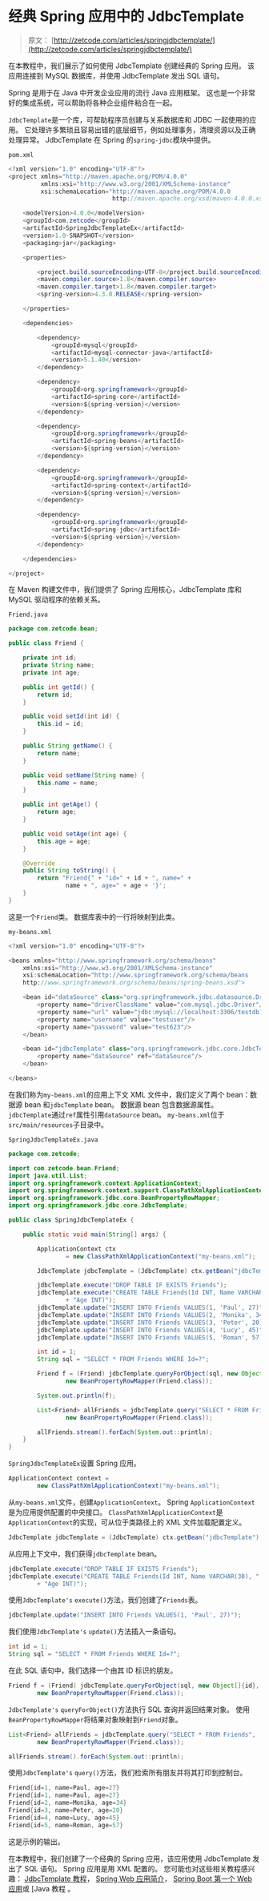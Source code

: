 # 经典 Spring 应用中的 JdbcTemplate

> 原文： [http://zetcode.com/articles/springjdbctemplate/](http://zetcode.com/articles/springjdbctemplate/)

在本教程中，我们展示了如何使用 JdbcTemplate 创建经典的 Spring 应用。 该应用连接到 MySQL 数据库，并使用 JdbcTemplate 发出 SQL 语句。

Spring 是用于在 Java 中开发企业应用的流行 Java 应用框架。 这也是一个非常好的集成系统，可以帮助将各种企业组件粘合在一起。

`JdbcTemplate`是一个库，可帮助程序员创建与关系数据库和 JDBC 一起使用的应用。 它处理许多繁琐且容易出错的底层细节，例如处理事务，清理资源以及正确处理异常。 JdbcTemplate 在 Spring 的`spring-jdbc`模块中提供。

`pom.xml`

```java
<?xml version="1.0" encoding="UTF-8"?>
<project xmlns="http://maven.apache.org/POM/4.0.0" 
         xmlns:xsi="http://www.w3.org/2001/XMLSchema-instance" 
         xsi:schemaLocation="http://maven.apache.org/POM/4.0.0 
                             http://maven.apache.org/xsd/maven-4.0.0.xsd">

    <modelVersion>4.0.0</modelVersion>
    <groupId>com.zetcode</groupId>
    <artifactId>SpringJdbcTemplateEx</artifactId>
    <version>1.0-SNAPSHOT</version>
    <packaging>jar</packaging>

    <properties>

        <project.build.sourceEncoding>UTF-8</project.build.sourceEncoding>
        <maven.compiler.source>1.8</maven.compiler.source>
        <maven.compiler.target>1.8</maven.compiler.target>
        <spring-version>4.3.0.RELEASE</spring-version>

    </properties>

    <dependencies>

        <dependency>
            <groupId>mysql</groupId>
            <artifactId>mysql-connector-java</artifactId>
            <version>5.1.40</version>
        </dependency>        

        <dependency>
            <groupId>org.springframework</groupId>
            <artifactId>spring-core</artifactId>
            <version>${spring-version}</version>
        </dependency>

        <dependency>
            <groupId>org.springframework</groupId>
            <artifactId>spring-beans</artifactId>
            <version>${spring-version}</version>
        </dependency>

        <dependency>
            <groupId>org.springframework</groupId>
            <artifactId>spring-context</artifactId>
            <version>${spring-version}</version>
        </dependency>

        <dependency>
            <groupId>org.springframework</groupId>
            <artifactId>spring-jdbc</artifactId>
            <version>${spring-version}</version>
        </dependency>

    </dependencies>    

</project>

```

在 Maven 构建文件中，我们提供了 Spring 应用核心，JdbcTemplate 库和 MySQL 驱动程序的依赖关系。

`Friend.java`

```java
package com.zetcode.bean;

public class Friend {

    private int id;
    private String name;
    private int age;

    public int getId() {
        return id;
    }

    public void setId(int id) {
        this.id = id;
    }

    public String getName() {
        return name;
    }

    public void setName(String name) {
        this.name = name;
    }

    public int getAge() {
        return age;
    }

    public void setAge(int age) {
        this.age = age;
    }

    @Override
    public String toString() {
        return "Friend{" + "id=" + id + ", name=" + 
                name + ", age=" + age + '}';
    }
}

```

这是一个`Friend`类。 数据库表中的一行将映射到此类。

`my-beans.xml`

```java
<?xml version="1.0" encoding="UTF-8"?>

<beans xmlns="http://www.springframework.org/schema/beans"
    xmlns:xsi="http://www.w3.org/2001/XMLSchema-instance"
    xsi:schemaLocation="http://www.springframework.org/schema/beans
    http://www.springframework.org/schema/beans/spring-beans.xsd">

    <bean id="dataSource" class="org.springframework.jdbc.datasource.DriverManagerDataSource">
        <property name="driverClassName" value="com.mysql.jdbc.Driver"/>
        <property name="url" value="jdbc:mysql://localhost:3306/testdb?useSSL=false"/>
        <property name="username" value="testuser"/>
        <property name="password" value="test623"/>
    </bean>

    <bean id="jdbcTemplate" class="org.springframework.jdbc.core.JdbcTemplate">
        <property name="dataSource" ref="dataSource"/>
    </bean>    

</beans>

```

在我们称为`my-beans.xml`的应用上下文 XML 文件中，我们定义了两个 bean：数据源 bean 和`jdbcTemplate` bean。 数据源 bean 包含数据源属性。 `jdbcTemplate`通过`ref`属性引用`dataSource` bean。 `my-beans.xml`位于`src/main/resources`子目录中。

`SpringJdbcTemplateEx.java`

```java
package com.zetcode;

import com.zetcode.bean.Friend;
import java.util.List;
import org.springframework.context.ApplicationContext;
import org.springframework.context.support.ClassPathXmlApplicationContext;
import org.springframework.jdbc.core.BeanPropertyRowMapper;
import org.springframework.jdbc.core.JdbcTemplate;

public class SpringJdbcTemplateEx {

    public static void main(String[] args) {

        ApplicationContext ctx
                = new ClassPathXmlApplicationContext("my-beans.xml");

        JdbcTemplate jdbcTemplate = (JdbcTemplate) ctx.getBean("jdbcTemplate");

        jdbcTemplate.execute("DROP TABLE IF EXISTS Friends");
        jdbcTemplate.execute("CREATE TABLE Friends(Id INT, Name VARCHAR(30), "
                + "Age INT)");
        jdbcTemplate.update("INSERT INTO Friends VALUES(1, 'Paul', 27)");
        jdbcTemplate.update("INSERT INTO Friends VALUES(2, 'Monika', 34)");
        jdbcTemplate.update("INSERT INTO Friends VALUES(3, 'Peter', 20)");
        jdbcTemplate.update("INSERT INTO Friends VALUES(4, 'Lucy', 45)");
        jdbcTemplate.update("INSERT INTO Friends VALUES(5, 'Roman', 57)");

        int id = 1;
        String sql = "SELECT * FROM Friends WHERE Id=?";

        Friend f = (Friend) jdbcTemplate.queryForObject(sql, new Object[]{id},
                new BeanPropertyRowMapper(Friend.class));

        System.out.println(f);

        List<Friend> allFriends = jdbcTemplate.query("SELECT * FROM Friends",
                new BeanPropertyRowMapper(Friend.class));

        allFriends.stream().forEach(System.out::println);
    }
}

```

`SpringJdbcTemplateEx`设置 Spring 应用。

```java
ApplicationContext context = 
        new ClassPathXmlApplicationContext("my-beans.xml");

```

从`my-beans.xml`文件，创建`ApplicationContext`。 Spring `ApplicationContext`是为应用提供配置的中央接口。 `ClassPathXmlApplicationContext`是`ApplicationContext`的实现，可从位于类路径上的 XML 文件加载配置定义。

```java
JdbcTemplate jdbcTemplate = (JdbcTemplate) ctx.getBean("jdbcTemplate");

```

从应用上下文中，我们获得`jdbcTemplate` bean。

```java
jdbcTemplate.execute("DROP TABLE IF EXISTS Friends");
jdbcTemplate.execute("CREATE TABLE Friends(Id INT, Name VARCHAR(30), "
        + "Age INT)");

```

使用`JdbcTemplate's` `execute()`方法，我们创建了`Friends`表。

```java
jdbcTemplate.update("INSERT INTO Friends VALUES(1, 'Paul', 27)");

```

我们使用`JdbcTemplate's` `update()`方法插入一条语句。

```java
int id = 1;
String sql = "SELECT * FROM Friends WHERE Id=?";

```

在此 SQL 语句中，我们选择一个由其 ID 标识的朋友。

```java
Friend f = (Friend) jdbcTemplate.queryForObject(sql, new Object[]{id},
        new BeanPropertyRowMapper(Friend.class));

```

`JdbcTemplate's` `queryForObject()`方法执行 SQL 查询并返回结果对象。 使用`BeanPropertyRowMapper`将结果对象映射到`Friend`对象。

```java
List<Friend> allFriends = jdbcTemplate.query("SELECT * FROM Friends",
        new BeanPropertyRowMapper(Friend.class));

allFriends.stream().forEach(System.out::println);

```

使用`JdbcTemplate's` `query()`方法，我们检索所有朋友并将其打印到控制台。

```java
Friend{id=1, name=Paul, age=27}
Friend{id=1, name=Paul, age=27}
Friend{id=2, name=Monika, age=34}
Friend{id=3, name=Peter, age=20}
Friend{id=4, name=Lucy, age=45}
Friend{id=5, name=Roman, age=57}

```

这是示例的输出。

在本教程中，我们创建了一个经典的 Spring 应用，该应用使用 JdbcTemplate 发出了 SQL 语句。 Spring 应用是用 XML 配置的。 您可能也对这些相关教程感兴趣： [JdbcTemplate 教程](/db/jdbctemplate/)， [Spring Web 应用简介](/articles/springwebfirst/)， [Spring Boot 第一个 Web 应用](/articles/springbootwebfirst/)或 [Java 教程[](/lang/java/) 。